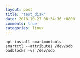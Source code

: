 ```yaml
---
layout: post
title: "test_disk"
date: 2018-10-27 06:34:36 +0800
comments: true
categories: linux
---
```

`apt install smartmontools`  
`smartctl --attributes /dev/sdb`  
`badblocks -vs /dev/sdb`  